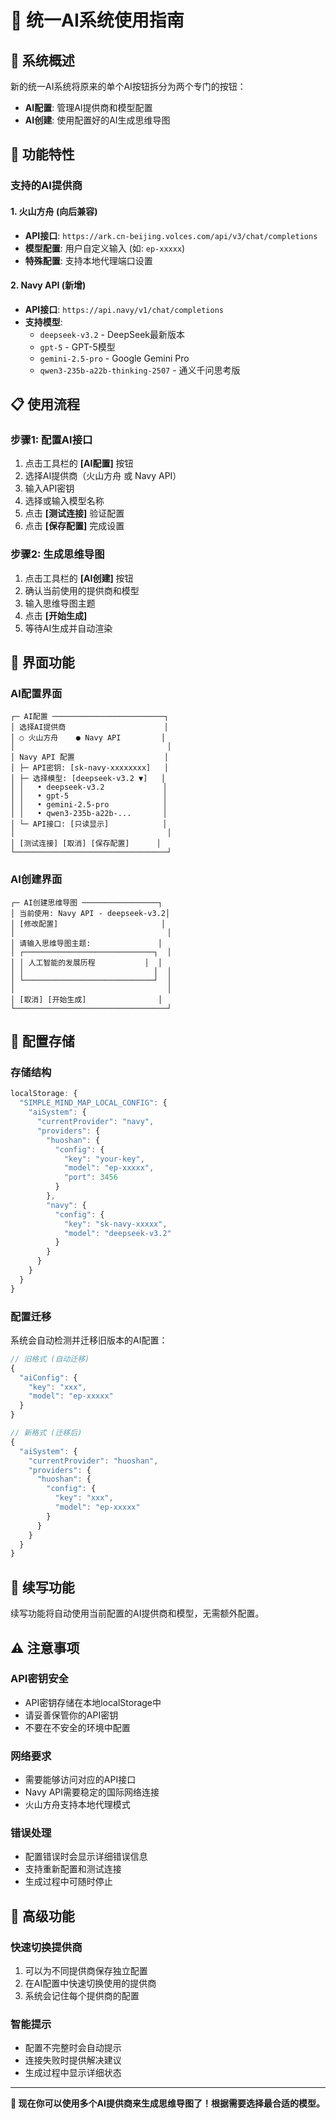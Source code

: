 # 🤖 统一AI系统使用指南

## 🎯 系统概述

新的统一AI系统将原来的单个AI按钮拆分为两个专门的按钮：
- **AI配置**: 管理AI提供商和模型配置
- **AI创建**: 使用配置好的AI生成思维导图

## 🔧 功能特性

### 支持的AI提供商

#### 1. 火山方舟 (向后兼容)
- **API接口**: `https://ark.cn-beijing.volces.com/api/v3/chat/completions`
- **模型配置**: 用户自定义输入 (如: `ep-xxxxx`)
- **特殊配置**: 支持本地代理端口设置

#### 2. Navy API (新增)
- **API接口**: `https://api.navy/v1/chat/completions`
- **支持模型**:
  - `deepseek-v3.2` - DeepSeek最新版本
  - `gpt-5` - GPT-5模型
  - `gemini-2.5-pro` - Google Gemini Pro
  - `qwen3-235b-a22b-thinking-2507` - 通义千问思考版

## 📋 使用流程

### 步骤1: 配置AI接口
1. 点击工具栏的 **[AI配置]** 按钮
2. 选择AI提供商（火山方舟 或 Navy API）
3. 输入API密钥
4. 选择或输入模型名称
5. 点击 **[测试连接]** 验证配置
6. 点击 **[保存配置]** 完成设置

### 步骤2: 生成思维导图
1. 点击工具栏的 **[AI创建]** 按钮
2. 确认当前使用的提供商和模型
3. 输入思维导图主题
4. 点击 **[开始生成]**
5. 等待AI生成并自动渲染

## 🎨 界面功能

### AI配置界面
```
┌─ AI配置 ─────────────────────────┐
│ 选择AI提供商                      │
│ ○ 火山方舟    ● Navy API         │
│                                  │
│ Navy API 配置                    │
│ ├─ API密钥: [sk-navy-xxxxxxxx]   │
│ ├─ 选择模型: [deepseek-v3.2 ▼]   │
│ │   • deepseek-v3.2             │
│ │   • gpt-5                     │
│ │   • gemini-2.5-pro            │
│ │   • qwen3-235b-a22b-...       │
│ └─ API接口: [只读显示]            │
│                                  │
│ [测试连接] [取消] [保存配置]      │
└──────────────────────────────────┘
```

### AI创建界面
```
┌─ AI创建思维导图 ─────────────────┐
│ 当前使用: Navy API - deepseek-v3.2│
│ [修改配置]                       │
│                                  │
│ 请输入思维导图主题:               │
│ ┌─────────────────────────────┐  │
│ │ 人工智能的发展历程           │  │
│ │                             │  │
│ └─────────────────────────────┘  │
│                                  │
│ [取消] [开始生成]                │
└──────────────────────────────────┘
```

## 💾 配置存储

### 存储结构
```javascript
localStorage: {
  "SIMPLE_MIND_MAP_LOCAL_CONFIG": {
    "aiSystem": {
      "currentProvider": "navy",
      "providers": {
        "huoshan": {
          "config": {
            "key": "your-key",
            "model": "ep-xxxxx",
            "port": 3456
          }
        },
        "navy": {
          "config": {
            "key": "sk-navy-xxxxx",
            "model": "deepseek-v3.2"
          }
        }
      }
    }
  }
}
```

### 配置迁移
系统会自动检测并迁移旧版本的AI配置：
```javascript
// 旧格式 (自动迁移)
{
  "aiConfig": {
    "key": "xxx",
    "model": "ep-xxxxx"
  }
}

// 新格式 (迁移后)
{
  "aiSystem": {
    "currentProvider": "huoshan",
    "providers": {
      "huoshan": {
        "config": {
          "key": "xxx",
          "model": "ep-xxxxx"
        }
      }
    }
  }
}
```

## 🔄 续写功能

续写功能将自动使用当前配置的AI提供商和模型，无需额外配置。

## ⚠️ 注意事项

### API密钥安全
- API密钥存储在本地localStorage中
- 请妥善保管你的API密钥
- 不要在不安全的环境中配置

### 网络要求
- 需要能够访问对应的API接口
- Navy API需要稳定的国际网络连接
- 火山方舟支持本地代理模式

### 错误处理
- 配置错误时会显示详细错误信息
- 支持重新配置和测试连接
- 生成过程中可随时停止

## 🚀 高级功能

### 快速切换提供商
1. 可以为不同提供商保存独立配置
2. 在AI配置中快速切换使用的提供商
3. 系统会记住每个提供商的配置

### 智能提示
- 配置不完整时会自动提示
- 连接失败时提供解决建议
- 生成过程中显示详细状态

---

**🎉 现在你可以使用多个AI提供商来生成思维导图了！根据需要选择最合适的模型。**
